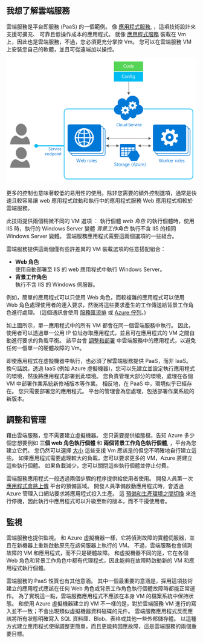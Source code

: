 <a name="tellmecs"></a>
## 我想了解雲端服務

雲端服務是平台即服務 (PaaS) 的一個範例。 像 [應用程式服務](app-service-web-overview.md), ，這項技術設計來支援可擴充、 可靠且低操作成本的應用程式。 就像 [應用程式服務](app-service-web-overview.md) 裝載在 Vm 上，因此也是雲端服務，不過，您必須更充分掌控 Vm。 您可以在雲端服務 VM 上安裝您自己的軟體，並且可從遠端加以操控。

![cs_diagram](./media/cloud-services-choose-me-content/diagram.png) 

更多的控制也意味著較低的易用性的使用。除非您需要的額外控制選項，通常是快速且較容易讓 web 應用程式啟動和執行中的應用程式服務 Web 應用程式相較於雲端服務。 

此技術提供兩個稍微不同的 VM 選項 ︰ 執行個體 *web 角色* 的執行個體時，使用 IIS 時，執行的 Windows Server 變體 *背景工作角色* 執行不含 IIS 的相同 Windows Server 變體。 雲端服務應用程式需要這兩個選項的一些組合。 

雲端服務提供這兩個僅有些許差異的 VM 裝載選項的任意搭配組合：

* **Web 角色**  
  使用自動部署至 IIS 的 web 應用程式中執行 Windows Server。
* **背景工作角色**  
  執行不含 IIS 的 Windows 伺服器。

例如，簡單的應用程式可以只使用 Web 角色，而較複雜的應用程式可以使用 Web 角色處理使用者的連入要求，然後將這些要求產生的工作傳送給背景工作角色進行處理。 (這個通訊會使用 [服務匯流排](../articles/service-bus/fundamentals-service-bus-hybrid-solutions.md) 或 [Azure 佇列](../articles/storage/storage-introduction.md)。)

如上圖所示，單一應用程式中的所有 VM 都會在同一個雲端服務中執行。 因此，使用者可以透過單一公用 IP 位址存取應用程式，並且可在應用程式的 VM 之間自動進行要求的負載平衡。 該平台會 [調整和部署](../articles/cloud-services/cloud-services-how-to-scale.md) 中雲端服務中的應用程式，以避免任何一個單一的硬體故障的 Vm。 

即使應用程式在虛擬機器中執行，也必須了解雲端服務提供 PaaS，而非 IaaS。 換句話說，透過 IaaS (例如 Azure 虛擬機器)，您可以先建立並設定執行應用程式的環境，然後將應用程式部署到此環境。 您負責管理大部分的環境，處理在各個 VM 中部署作業系統新修補版本等作業。 相反地，在 PaaS 中，環境似乎已經存在。 您只需要部署您的應用程式。 平台的管理會為您處理，包括部署作業系統的新版本。

## 調整和管理
藉由雲端服務，您不需要建立虛擬機器。 您只需要提供組態檔，告知 Azure 多少個您想要例如 **三個 web 角色執行個體** 和 **兩個背景工作角色執行個體**, ，平台為您建立它們。  您仍然可以選擇 [大小](../articles/cloud-services/cloud-services-sizes-specs.md) 這些支援 Vm 應該是的但您不明確地自行建立這些。 如果應用程式需要處理較大的負載，您可以要求更多的 VM，Azure 將建立這些執行個體。 如果負載減少，您可以關閉這些執行個體並停止付費。

雲端服務應用程式一般透過兩個步驟的程序提供給使用者使用。 開發人員第一次 [應用程式會將上傳](../articles/cloud-services/cloud-services-how-to-create-deploy.md) 平台的預備區域。 開發人員準備啟動應用程式時，會透過 Azure 管理入口網站要求將應用程式投入生產。 這 [預備和生產環境之間切換](../articles/cloud-services/cloud-services-nodejs-stage-application.md) 來進行停機，因此執行中應用程式可以升級至新的版本，而不干擾使用者。 

## 監視
雲端服務也提供監視。 和 Azure 虛擬機器一樣，它將偵測故障的實體伺服器，並且在新機器上重新啟動原先在該伺服器上執行的 VM。 不過，雲端服務也會偵測故障的 VM 和應用程式，而不只是硬體故障。 和虛擬機器不同的是，它在各個 Web 角色和背景工作角色中都有代理程式，因此能夠在故障時啟動新的 VM 和應用程式執行個體。

雲端服務的 PaaS 性質也有其他意涵。 其中一個最重要的意涵是，採用這項技術建立的應用程式應該在任何 Web 角色或背景工作角色執行個體故障時都能正常運作。 為了實現這一點，雲端服務應用程式不應該在本身 VM 的檔案系統中保持狀態。 和使用 Azure 虛擬機器建立的 VM 不一樣的是，對於雲端服務 VM 進行的寫入並不一致；不會出現類似虛擬機器資料磁碟的元件。 雲端服務應用程式反而應該將所有狀態明確寫入 SQL 資料庫、Blob、表格或其他一些外部儲存體。 以這種方式建立應用程式使得調整更簡單，而且更能夠因應故障，這是雲端服務的兩個重要目標。


